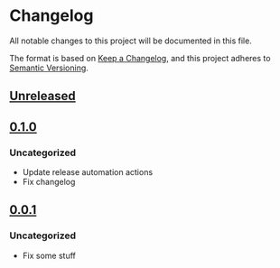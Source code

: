 # Changelog
All notable changes to this project will be documented in this file.

The format is based on [Keep a Changelog](https://keepachangelog.com/en/1.0.0/),
and this project adheres to [Semantic Versioning](https://semver.org/spec/v2.0.0.html).

## [Unreleased]

## [0.1.0]
### Uncategorized
- Update release automation actions
- Fix changelog

## [0.0.1]
### Uncategorized
- Fix some stuff

[Unreleased]: https://github.com/MetaMask/actions-test-repo/compare/v0.1.0...HEAD
[0.1.0]: https://github.com/MetaMask/actions-test-repo/compare/v0.0.1...v0.1.0
[0.0.1]: https://github.com/MetaMask/actions-test-repo/releases/tag/v0.0.1
